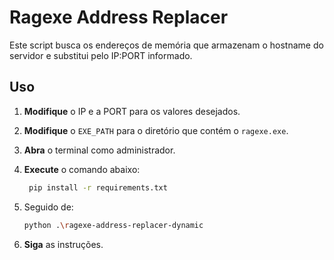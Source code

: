 # Ragexe Address Replacer

Este script busca os endereços de memória que armazenam o hostname do servidor e substitui pelo IP:PORT informado.

## Uso

1. **Modifique** o IP e a PORT para os valores desejados.
2. **Modifique** o `EXE_PATH` para o diretório que contém o `ragexe.exe`.
3. **Abra** o terminal como administrador.
4. **Execute** o comando abaixo:
      ```bash
       pip install -r requirements.txt
   
5. Seguido de:
   
      ```bash
      python .\ragexe-address-replacer-dynamic

5. **Siga** as instruções.
